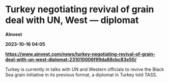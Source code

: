 # Turkey negotiating revival of grain deal with UN, West — diplomat
**AInvest**

**2023-10-16 04:05**

**https://www.ainvest.com/news/turkey-negotiating-revival-of-grain-deal-with-un-west-diplomat-231010006f99da88cbc83e50/**

Turkey is currently in talks with UN and Western officials to revive the Black Sea grain initiative in its previous format, a diplomat in Turkey told TASS.